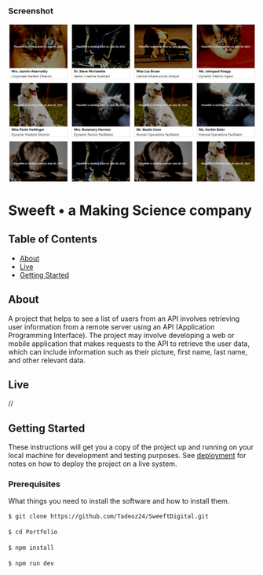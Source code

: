 ### Screenshot

![](/src/assets/screenshot.png)


# Sweeft • a Making Science company

## Table of Contents

- [About](#about)
- [Live](#live)
- [Getting Started](#getting_started)




## About <a name = "about"></a>

A project that helps to see a list of users from an API involves retrieving user information from a remote server using an API (Application Programming Interface). The project may involve developing a web or mobile application that makes requests to the API to retrieve the user data, which can include information such as their picture, first name, last name, and other relevant data.

## Live <a name = "live"></a>

//

## Getting Started <a name = "getting_started"></a>

These instructions will get you a copy of the project up and running on your local machine for development and testing purposes. See [deployment](#deployment) for notes on how to deploy the project on a live system.

### Prerequisites

What things you need to install the software and how to install them.

```
$ git clone https://github.com/Tadeoz24/SweeftDigital.git

$ cd Portfolio

$ npm install

$ npm run dev

```

